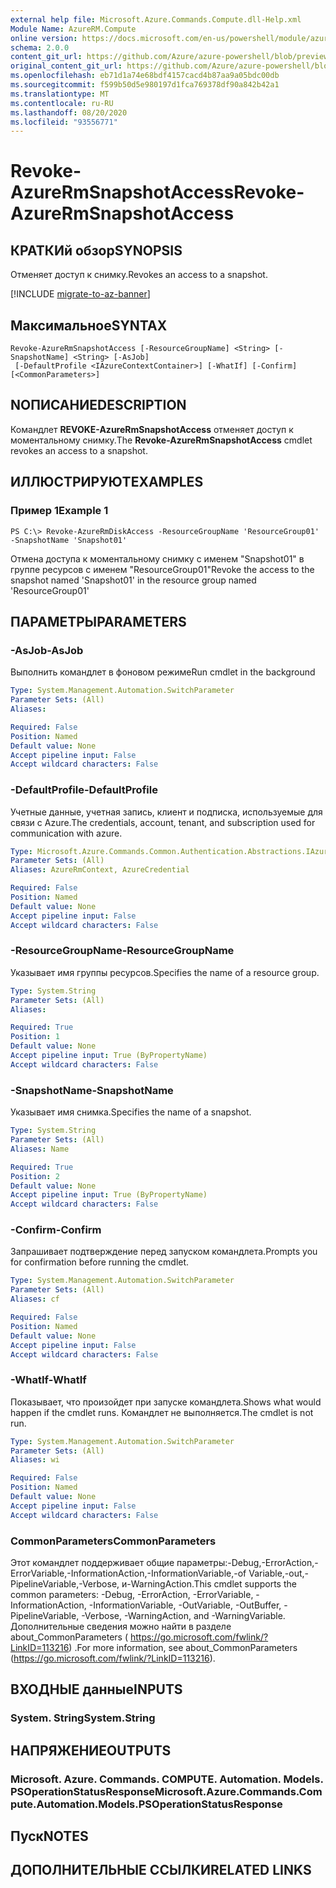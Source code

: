 ```yaml
---
external help file: Microsoft.Azure.Commands.Compute.dll-Help.xml
Module Name: AzureRM.Compute
online version: https://docs.microsoft.com/en-us/powershell/module/azurerm.compute/revoke-azurermsnapshotaccess
schema: 2.0.0
content_git_url: https://github.com/Azure/azure-powershell/blob/preview/src/ResourceManager/Compute/Commands.Compute/help/Revoke-AzureRmSnapshotAccess.md
original_content_git_url: https://github.com/Azure/azure-powershell/blob/preview/src/ResourceManager/Compute/Commands.Compute/help/Revoke-AzureRmSnapshotAccess.md
ms.openlocfilehash: eb71d1a74e68bdf4157cacd4b87aa9a05bdc00db
ms.sourcegitcommit: f599b50d5e980197d1fca769378df90a842b42a1
ms.translationtype: MT
ms.contentlocale: ru-RU
ms.lasthandoff: 08/20/2020
ms.locfileid: "93556771"
---
```

# <span data-ttu-id="1267b-101">Revoke-AzureRmSnapshotAccess</span><span class="sxs-lookup"><span data-stu-id="1267b-101">Revoke-AzureRmSnapshotAccess</span></span>

## <span data-ttu-id="1267b-102">КРАТКИй обзор</span><span class="sxs-lookup"><span data-stu-id="1267b-102">SYNOPSIS</span></span>
<span data-ttu-id="1267b-103">Отменяет доступ к снимку.</span><span class="sxs-lookup"><span data-stu-id="1267b-103">Revokes an access to a snapshot.</span></span>

[!INCLUDE [migrate-to-az-banner](../../includes/migrate-to-az-banner.md)]

## <span data-ttu-id="1267b-104">Максимальное</span><span class="sxs-lookup"><span data-stu-id="1267b-104">SYNTAX</span></span>

```
Revoke-AzureRmSnapshotAccess [-ResourceGroupName] <String> [-SnapshotName] <String> [-AsJob]
 [-DefaultProfile <IAzureContextContainer>] [-WhatIf] [-Confirm] [<CommonParameters>]
```

## <span data-ttu-id="1267b-105">NОПИСАНИЕ</span><span class="sxs-lookup"><span data-stu-id="1267b-105">DESCRIPTION</span></span>
<span data-ttu-id="1267b-106">Командлет **REVOKE-AzureRmSnapshotAccess** отменяет доступ к моментальному снимку.</span><span class="sxs-lookup"><span data-stu-id="1267b-106">The **Revoke-AzureRmSnapshotAccess** cmdlet revokes an access to a snapshot.</span></span>

## <span data-ttu-id="1267b-107">ИЛЛЮСТРИРУЮТ</span><span class="sxs-lookup"><span data-stu-id="1267b-107">EXAMPLES</span></span>

### <span data-ttu-id="1267b-108">Пример 1</span><span class="sxs-lookup"><span data-stu-id="1267b-108">Example 1</span></span>
```
PS C:\> Revoke-AzureRmDiskAccess -ResourceGroupName 'ResourceGroup01' -SnapshotName 'Snapshot01'
```

<span data-ttu-id="1267b-109">Отмена доступа к моментальному снимку с именем "Snapshot01" в группе ресурсов с именем "ResourceGroup01"</span><span class="sxs-lookup"><span data-stu-id="1267b-109">Revoke the access to the snapshot named 'Snapshot01' in the resource group named 'ResourceGroup01'</span></span>

## <span data-ttu-id="1267b-110">ПАРАМЕТРЫ</span><span class="sxs-lookup"><span data-stu-id="1267b-110">PARAMETERS</span></span>

### <span data-ttu-id="1267b-111">-AsJob</span><span class="sxs-lookup"><span data-stu-id="1267b-111">-AsJob</span></span>
<span data-ttu-id="1267b-112">Выполнить командлет в фоновом режиме</span><span class="sxs-lookup"><span data-stu-id="1267b-112">Run cmdlet in the background</span></span>

```yaml
Type: System.Management.Automation.SwitchParameter
Parameter Sets: (All)
Aliases:

Required: False
Position: Named
Default value: None
Accept pipeline input: False
Accept wildcard characters: False
```

### <span data-ttu-id="1267b-113">-DefaultProfile</span><span class="sxs-lookup"><span data-stu-id="1267b-113">-DefaultProfile</span></span>
<span data-ttu-id="1267b-114">Учетные данные, учетная запись, клиент и подписка, используемые для связи с Azure.</span><span class="sxs-lookup"><span data-stu-id="1267b-114">The credentials, account, tenant, and subscription used for communication with azure.</span></span>

```yaml
Type: Microsoft.Azure.Commands.Common.Authentication.Abstractions.IAzureContextContainer
Parameter Sets: (All)
Aliases: AzureRmContext, AzureCredential

Required: False
Position: Named
Default value: None
Accept pipeline input: False
Accept wildcard characters: False
```

### <span data-ttu-id="1267b-115">-ResourceGroupName</span><span class="sxs-lookup"><span data-stu-id="1267b-115">-ResourceGroupName</span></span>
<span data-ttu-id="1267b-116">Указывает имя группы ресурсов.</span><span class="sxs-lookup"><span data-stu-id="1267b-116">Specifies the name of a resource group.</span></span>

```yaml
Type: System.String
Parameter Sets: (All)
Aliases:

Required: True
Position: 1
Default value: None
Accept pipeline input: True (ByPropertyName)
Accept wildcard characters: False
```

### <span data-ttu-id="1267b-117">-SnapshotName</span><span class="sxs-lookup"><span data-stu-id="1267b-117">-SnapshotName</span></span>
<span data-ttu-id="1267b-118">Указывает имя снимка.</span><span class="sxs-lookup"><span data-stu-id="1267b-118">Specifies the name of a snapshot.</span></span>

```yaml
Type: System.String
Parameter Sets: (All)
Aliases: Name

Required: True
Position: 2
Default value: None
Accept pipeline input: True (ByPropertyName)
Accept wildcard characters: False
```

### <span data-ttu-id="1267b-119">-Confirm</span><span class="sxs-lookup"><span data-stu-id="1267b-119">-Confirm</span></span>
<span data-ttu-id="1267b-120">Запрашивает подтверждение перед запуском командлета.</span><span class="sxs-lookup"><span data-stu-id="1267b-120">Prompts you for confirmation before running the cmdlet.</span></span>

```yaml
Type: System.Management.Automation.SwitchParameter
Parameter Sets: (All)
Aliases: cf

Required: False
Position: Named
Default value: None
Accept pipeline input: False
Accept wildcard characters: False
```

### <span data-ttu-id="1267b-121">-WhatIf</span><span class="sxs-lookup"><span data-stu-id="1267b-121">-WhatIf</span></span>
<span data-ttu-id="1267b-122">Показывает, что произойдет при запуске командлета.</span><span class="sxs-lookup"><span data-stu-id="1267b-122">Shows what would happen if the cmdlet runs.</span></span> <span data-ttu-id="1267b-123">Командлет не выполняется.</span><span class="sxs-lookup"><span data-stu-id="1267b-123">The cmdlet is not run.</span></span>

```yaml
Type: System.Management.Automation.SwitchParameter
Parameter Sets: (All)
Aliases: wi

Required: False
Position: Named
Default value: None
Accept pipeline input: False
Accept wildcard characters: False
```

### <span data-ttu-id="1267b-124">CommonParameters</span><span class="sxs-lookup"><span data-stu-id="1267b-124">CommonParameters</span></span>
<span data-ttu-id="1267b-125">Этот командлет поддерживает общие параметры:-Debug,-ErrorAction,-ErrorVariable,-InformationAction,-InformationVariable,-of Variable,-out,-PipelineVariable,-Verbose, и-WarningAction.</span><span class="sxs-lookup"><span data-stu-id="1267b-125">This cmdlet supports the common parameters: -Debug, -ErrorAction, -ErrorVariable, -InformationAction, -InformationVariable, -OutVariable, -OutBuffer, -PipelineVariable, -Verbose, -WarningAction, and -WarningVariable.</span></span> <span data-ttu-id="1267b-126">Дополнительные сведения можно найти в разделе about_CommonParameters ( https://go.microsoft.com/fwlink/?LinkID=113216) .</span><span class="sxs-lookup"><span data-stu-id="1267b-126">For more information, see about_CommonParameters (https://go.microsoft.com/fwlink/?LinkID=113216).</span></span>

## <span data-ttu-id="1267b-127">ВХОДНЫЕ данные</span><span class="sxs-lookup"><span data-stu-id="1267b-127">INPUTS</span></span>

### <span data-ttu-id="1267b-128">System. String</span><span class="sxs-lookup"><span data-stu-id="1267b-128">System.String</span></span>

## <span data-ttu-id="1267b-129">НАПРЯЖЕНИЕ</span><span class="sxs-lookup"><span data-stu-id="1267b-129">OUTPUTS</span></span>

### <span data-ttu-id="1267b-130">Microsoft. Azure. Commands. COMPUTE. Automation. Models. PSOperationStatusResponse</span><span class="sxs-lookup"><span data-stu-id="1267b-130">Microsoft.Azure.Commands.Compute.Automation.Models.PSOperationStatusResponse</span></span>

## <span data-ttu-id="1267b-131">Пуск</span><span class="sxs-lookup"><span data-stu-id="1267b-131">NOTES</span></span>

## <span data-ttu-id="1267b-132">ДОПОЛНИТЕЛЬНЫЕ ССЫЛКИ</span><span class="sxs-lookup"><span data-stu-id="1267b-132">RELATED LINKS</span></span>
